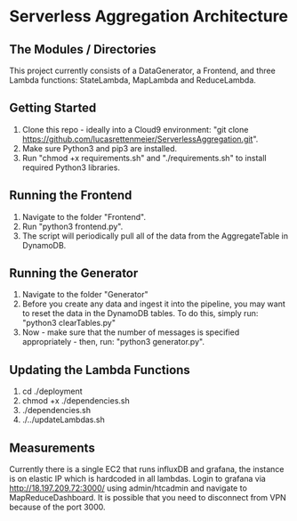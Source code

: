 # Serverless Aggregation Architecture

## The Modules / Directories
This project currently consists of a DataGenerator, a Frontend, and three Lambda functions: StateLambda, MapLambda and ReduceLambda.

## Getting Started

1. Clone this repo - ideally into a Cloud9 environment: "git clone https://github.com/lucasrettenmeier/ServerlessAggregation.git".
2. Make sure Python3 and pip3 are installed.
3. Run "chmod +x requirements.sh" and "./requirements.sh" to install required Python3 libraries.

## Running the Frontend

1. Navigate to the folder "Frontend".
2. Run "python3 frontend.py".
3. The script will periodically pull all of the data from the AggregateTable in DynamoDB.

## Running the Generator

1. Navigate to the folder "Generator"
2. Before you create any data and ingest it into the pipeline, you may want to reset the data in the DynamoDB tables. To do this, simply run: "python3 clearTables.py"
3. Now - make sure that the number of messages is specified appropriately - then, run: "python3 generator.py".

## Updating the Lambda Functions
1. cd ./deployment
2. chmod +x ./dependencies.sh
3. ./dependencies.sh
3. ./../updateLambdas.sh

## Measurements
Currently there is a single EC2 that runs influxDB and grafana, the instance is on elastic IP which is hardcoded in all lambdas. Login to grafana via http://18.197.209.72:3000/ using admin/htcadmin and navigate to MapReduceDashboard. It is possible that you need to disconnect from VPN because of the port 3000.